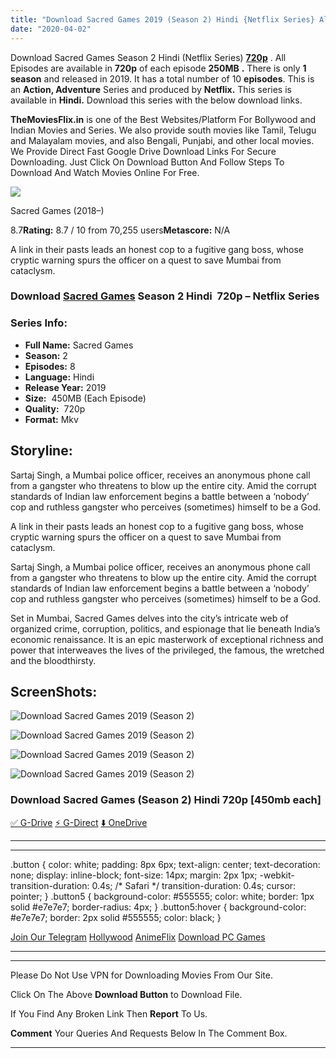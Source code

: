 ```yaml
---
title: "Download Sacred Games 2019 (Season 2) Hindi {Netflix Series} All Episodes WeB-DL || 720p [450MB] ||"
date: "2020-04-02"
---
```


Download Sacred Games Season 2 Hindi (Netflix Series) [**720p**](https://1moviesflix.com/720p-movies/) . All Episodes are available in **720p** of each episode **250MB** **.** There is only **1 season** and released in 2019. It has a total number of 10 **episodes**. This is an **Action, Adventure** Series and produced by **Netflix.** This series is available in **Hindi.** Download this series with the below download links.

**TheMoviesFlix.in** is one of the Best Websites/Platform For Bollywood and Indian Movies and Series. We also provide south movies like Tamil, Telugu and Malayalam movies, and also Bengali, Punjabi, and other local movies. We Provide Direct Fast Google Drive Download Links For Secure Downloading. Just Click On Download Button And Follow Steps To Download And Watch Movies Online For Free.

[![](https://m.media-amazon.com/images/M/MV5BMjJlMjJlMzYtNmU5Yy00N2MwLWJmMjEtNWUwZWIyMGViZDgyXkEyXkFqcGdeQXVyOTAzMTc2MjA@._V1_SX300.jpg)](https://www.imdb.com/title/tt6077448/ "Sacred Games")

Sacred Games (2018–)

8.7**Rating:** 8.7 / 10 from 70,255 users**Metascore:** N/A

A link in their pasts leads an honest cop to a fugitive gang boss, whose cryptic warning spurs the officer on a quest to save Mumbai from cataclysm.

### Download [Sacred Games](https://www.imdb.com/title/tt6077448/) Season 2 Hindi  720p – Netflix Series

### Series Info:

- **Full Name:** Sacred Games
- **Season:** 2
- **Episodes:** 8
- **Language:** Hindi
- **Release Year:** 2019
- **Size:**  450MB (Each Episode)
- **Quality:**  720p
- **Format:** Mkv

## Storyline:

Sartaj Singh, a Mumbai police officer, receives an anonymous phone call from a gangster who threatens to blow up the entire city. Amid the corrupt standards of Indian law enforcement begins a battle between a ‘nobody’ cop and ruthless gangster who perceives (sometimes) himself to be a God.

A link in their pasts leads an honest cop to a fugitive gang boss, whose cryptic warning spurs the officer on a quest to save Mumbai from cataclysm.

Sartaj Singh, a Mumbai police officer, receives an anonymous phone call from a gangster who threatens to blow up the entire city. Amid the corrupt standards of Indian law enforcement begins a battle between a ‘nobody’ cop and ruthless gangster who perceives (sometimes) himself to be a God.

Set in Mumbai, Sacred Games delves into the city’s intricate web of organized crime, corruption, politics, and espionage that lie beneath India’s economic renaissance. It is an epic masterwork of exceptional richness and power that interweaves the lives of the privileged, the famous, the wretched and the bloodthirsty.

## ScreenShots:

![Download Sacred Games 2019 (Season 2)](https://i.imgur.com/TcY3V9v.jpg)

![Download Sacred Games 2019 (Season 2)](https://i.imgur.com/MBsr61j.jpg)

![Download Sacred Games 2019 (Season 2)](https://i.imgur.com/83WytKa.jpg)

![Download Sacred Games 2019 (Season 2)](https://i.imgur.com/Jrcd5Lz.jpg)

### Download Sacred Games (Season 2) Hindi 720p \[450mb each\]

[✅ G-Drive](https://1moviesflix.com?a270777880=YVErY3RYVU5SeWQyQmFsbnFEZGpMRXdJRjhtaHJlMEJoZkx0ZTBFcnVsaDJaYlBjSktDL09RUXlKbHBMWWlWRlJ3NmgySjZtdHV5anlERGxFZFUvY3RTQzBmNlBBTDBFVy9ySGxoNUI0bUk9) [⚡ G-Direct](https://1moviesflix.com?a270777880=YVErY3RYVU5SeWQyQmFsbnFEZGpMRXdJRjhtaHJlMEJoZkx0ZTBFcnVsaDJaYlBjSktDL09RUXlKbHBMWWlWRjg0aWptc01qZ1g0VnZIaWtOTHRNVFlRSUJ4SVRlckJMRU0vbTh2NkRvL1k9) [⬇️ OneDrive](https://1moviesflix.com?a270777880=YVErY3RYVU5SeWQyQmFsbnFEZGpMRXdJRjhtaHJlMEJoZkx0ZTBFcnVsaDJaYlBjSktDL09RUXlKbHBMWWlWRmlISkw1ZlNxd1lCR00vUG8zOVlDYkRGbjhwcGt5WnZhMHJxejVUZkdteFk9)

* * *

* * *

.button { color: white; padding: 8px 6px; text-align: center; text-decoration: none; display: inline-block; font-size: 14px; margin: 2px 1px; -webkit-transition-duration: 0.4s; /\* Safari \*/ transition-duration: 0.4s; cursor: pointer; } .button5 { background-color: #555555; color: white; border: 1px solid #e7e7e7; border-radius: 4px; } .button5:hover { background-color: #e7e7e7; border: 2px solid #555555; color: black; }

[Join Our Telegram](http://gdrivepro.xyz/join.php) [Hollywood](https://moviesverse.com/) [AnimeFlix](https://animeflix.in/) [Download PC Games](https://gamesflix.net/)  

* * *

* * *

  

Please Do Not Use VPN for Downloading Movies From Our Site.

Click On The Above **Download Button** to Download File.

If You Find Any Broken Link Then **Report** To Us.

**Comment** Your Queries And Requests Below In The Comment Box.

* * *
